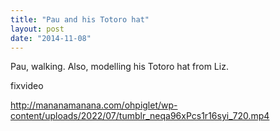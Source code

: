 ```yaml
---
title: "Pau and his Totoro hat"
layout: post
date: "2014-11-08"
---
```


Pau, walking. Also, modelling his Totoro hat from Liz.

fixvideo

http://mananamanana.com/ohpiglet/wp-content/uploads/2022/07/tumblr_neqa96xPcs1r16syi_720.mp4
